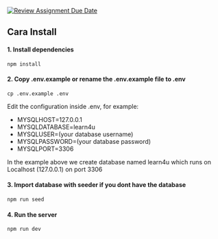 [![Review Assignment Due Date](https://classroom.github.com/assets/deadline-readme-button-24ddc0f5d75046c5622901739e7c5dd533143b0c8e959d652212380cedb1ea36.svg)](https://classroom.github.com/a/yZWC7OmO)


## Cara Install

#### 1. Install dependencies
```
npm install
```

#### 2. Copy .env.example or rename the .env.example file to .env
```
cp .env.example .env
```
Edit the configuration inside .env, for example:
- MYSQLHOST=127.0.0.1
- MYSQLDATABASE=learn4u
- MYSQLUSER=(your database username)
- MYSQLPASSWORD=(your database password)
- MYSQLPORT=3306

In the example above we create database named learn4u which runs on Localhost (127.0.0.1) on port 3306

#### 3. Import database with seeder if you dont have the database
```
npm run seed
```

#### 4. Run the server
```
npm run dev
```
